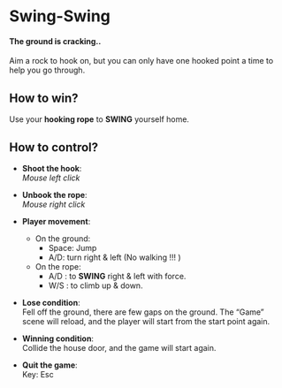 # Swing-Swing
#### **The ground is cracking..**    
Aim a rock to hook on, but you can only have one hooked point a time to help you go through.

## How to win?

Use your **hooking rope** to **SWING** yourself home.  

## How to control?
- **Shoot the hook**:  
*Mouse left click*  

- **Unbook the rope**:  
*Mouse right click*


- **Player movement**:  
  * On the ground:  
    * Space: Jump  
    * A/D: turn right & left  (No walking !!!  )
  * On the rope:  
    * A/D : to **SWING** right & left with force.  
    * W/S : to climb up & down.  

- **Lose condition**:  
Fell off the ground, there are few gaps on the ground.
The “Game” scene will reload, and the player will start from the start point again.

- **Winning condition**:  
Collide the house door, and the game will start again.

- **Quit the game**:  
Key: Esc
